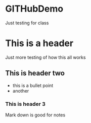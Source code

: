 # GITHubDemo
Just testing for class

# This is a header
Just more testing of how this all works

## This is header two
- this is a bullet point
- another

### This is header 3
Mark down is good for notes